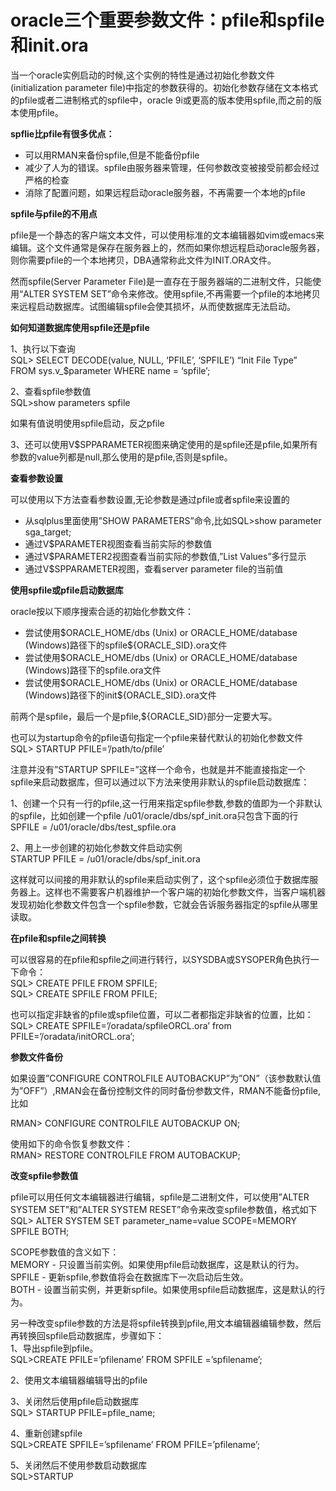 # oracle三个重要参数文件：pfile和spfile和init.ora

当一个oracle实例启动的时候,这个实例的特性是通过初始化参数文件(initialization parameter file)中指定的参数获得的。初始化参数存储在文本格式的pfile或者二进制格式的spfile中，oracle 9i或更高的版本使用spfile,而之前的版本使用pfile。

**spflie比pfile有很多优点：**

- 可以用RMAN来备份spfile,但是不能备份pfile
- 减少了人为的错误。spfile由服务器来管理，任何参数改变被接受前都会经过严格的检查
- 消除了配置问题，如果远程启动oracle服务器，不再需要一个本地的pfile

**spfile与pfile的不用点**

pfile是一个静态的客户端文本文件，可以使用标准的文本编辑器如vim或emacs来编辑。这个文件通常是保存在服务器上的，然而如果你想远程启动oracle服务器，则你需要pfile的一个本地拷贝，DBA通常称此文件为INIT.ORA文件。

然而spfile(Server Parameter File)是一直存在于服务器端的二进制文件，只能使用“ALTER SYSTEM SET”命令来修改。使用spfile,不再需要一个pfile的本地拷贝来远程启动数据库。试图编辑spfile会使其损坏，从而使数据库无法启动。

**如何知道数据库使用spfile还是pfile**

1、执行以下查询  
SQL\> SELECT DECODE(value, NULL, ‘PFILE’, ‘SPFILE’) “Init File Type”  
FROM sys.v\_\$parameter WHERE name \= ‘spfile’;

2、查看spfile参数值  
SQL\>show parameters spfile

如果有值说明使用spfile启动，反之pfile

3、还可以使用V\$SPPARAMETER视图来确定使用的是spfile还是pfile,如果所有参数的value列都是null,那么使用的是pfile,否则是spfile。

**查看参数设置**

可以使用以下方法查看参数设置,无论参数是通过pfile或者spfile来设置的

- 从sqlplus里面使用”SHOW PARAMETERS”命令,比如SQL\>show parameter sga\_target;
- 通过V\$PARAMETER视图查看当前实际的参数值
- 通过V\$PARAMETER2视图查看当前实际的参数值,”List Values”多行显示
- 通过V\$SPPARAMETER视图，查看server parameter file的当前值

**使用spfile或pfile启动数据库**

oracle按以下顺序搜索合适的初始化参数文件：

- 尝试使用\$ORACLE\_HOME/dbs (Unix) or ORACLE\_HOME/database (Windows)路径下的spfile\${ORACLE\_SID}.ora文件
- 尝试使用\$ORACLE\_HOME/dbs (Unix) or ORACLE\_HOME/database (Windows)路径下的spfile.ora文件
- 尝试使用\$ORACLE\_HOME/dbs (Unix) or ORACLE\_HOME/database (Windows)路径下的init\${ORACLE\_SID}.ora文件

前两个是spfile，最后一个是pfile,\${ORACLE\_SID}部分一定要大写。

也可以为startup命令的pfile语句指定一个pfile来替代默认的初始化参数文件  
SQL\> STARTUP PFILE\=’/path/to/pfile’

注意并没有”STARTUP SPFILE\=”这样一个命令，也就是并不能直接指定一个spfile来启动数据库，但可以通过以下方法来使用非默认的spfile启动数据库：

1、创建一个只有一行的pfile,这一行用来指定spfile参数,参数的值即为一个非默认的spfile，比如创建一个pfile /u01/oracle/dbs/spf\_init.ora只包含下面的行  
SPFILE \= /u01/oracle/dbs/test\_spfile.ora

2、用上一步创建的初始化参数文件启动实例  
STARTUP PFILE \= /u01/oracle/dbs/spf\_init.ora

这样就可以间接的用非默认的spfile来启动实例了，这个spfile必须位于数据库服务器上。这样也不需要客户机器维护一个客户端的初始化参数文件，当客户端机器发现初始化参数文件包含一个spfile参数，它就会告诉服务器指定的spfile从哪里读取。

**在pfile和spfile之间转换**

可以很容易的在pfile和spfile之间进行转行，以SYSDBA或SYSOPER角色执行一下命令：  
SQL\> CREATE PFILE FROM SPFILE;  
SQL\> CREATE SPFILE FROM PFILE;

也可以指定非缺省的pfile或spfile位置，可以二者都指定非缺省的位置，比如：  
SQL\> CREATE SPFILE\=’/oradata/spfileORCL.ora’ from PFILE\=’/oradata/initORCL.ora’;

**参数文件备份**

如果设置”CONFIGURE CONTROLFILE AUTOBACKUP”为”ON”（该参数默认值为”OFF”）,RMAN会在备份控制文件的同时备份参数文件，RMAN不能备份pfile,比如

RMAN\> CONFIGURE CONTROLFILE AUTOBACKUP ON;

使用如下的命令恢复参数文件：  
RMAN\> RESTORE CONTROLFILE FROM AUTOBACKUP;

**改变spfile参数值**

pfile可以用任何文本编辑器进行编辑，spfile是二进制文件，可以使用”ALTER SYSTEM SET”和”ALTER SYSTEM RESET”命令来改变spfile参数值，格式如下  
SQL\> ALTER SYSTEM SET parameter\_name\=value SCOPE\=MEMORY SPFILE BOTH;

SCOPE参数值的含义如下：  
MEMORY - 只设置当前实例。如果使用pfile启动数据库，这是默认的行为。  
SPFILE - 更新spfile,参数值将会在数据库下一次启动后生效。  
BOTH - 设置当前实例，并更新spfile。如果使用spfile启动数据库，这是默认的行为。

另一种改变spfile参数的方法是将spfile转换到pfile,用文本编辑器编辑参数，然后再转换回spfile启动数据库，步骤如下：  
1、导出spfile到pfile。  
SQL\>CREATE PFILE\=’pfilename’ FROM SPFILE \=’spfilename’;

2、使用文本编辑器编辑导出的pfile

3、关闭然后使用pfile启动数据库  
SQL\> STARTUP PFILE\=pfile\_name;

4、重新创建spfile  
SQL\>CREATE SPFILE\=’spfilename’ FROM PFILE\=’pfilename’;

5、关闭然后不使用参数启动数据库  
SQL\>STARTUP
